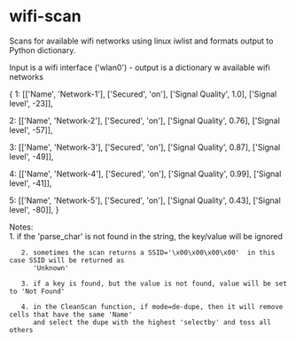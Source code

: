 # wifi-scan
Scans for available wifi networks using linux iwlist and formats output to Python dictionary.  

Input is a wifi interface ('wlan0') - output is a dictionary w available wifi networks
 
 {
 1: [['Name', 'Network-1'],
     ['Secured', 'on'],
     ['Signal Quality', 1.0],
     ['Signal level', -23]],
 
 2: [['Name', 'Network-2'],
     ['Secured', 'on'],
     ['Signal Quality', 0.76],
     ['Signal level', -57]],
 
 3: [['Name', 'Network-3'],
     ['Secured', 'on'],
     ['Signal Quality', 0.87],
     ['Signal level', -49]],
 
 4: [['Name', 'Network-4'],
     ['Secured', 'on'],
     ['Signal Quality', 0.99],
     ['Signal level', -41]],
 
 5: [['Name', 'Network-5'],
     ['Secured', 'on'],
     ['Signal Quality', 0.43],
     ['Signal level', -80]],
}
 
Notes:  
       1. if the 'parse_char' is not found in the string, the key/value will be ignored

       2. sometimes the scan returns a SSID='\x00\x00\x00\x00'  in this case SSID will be returned as
          'Unknown'
       
       3. if a key is found, but the value is not found, value will be set to 'Not Found'
       
       4. in the CleanScan function, if mode=de-dupe, then it will remove cells that have the same 'Name'
          and select the dupe with the highest 'selectby' and toss all others
